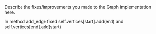 Describe the fixes/improvements you made to the Graph implementation here.


In method add_edge fixed  self.vertices[start].add(end) and self.vertices[end].add(start)